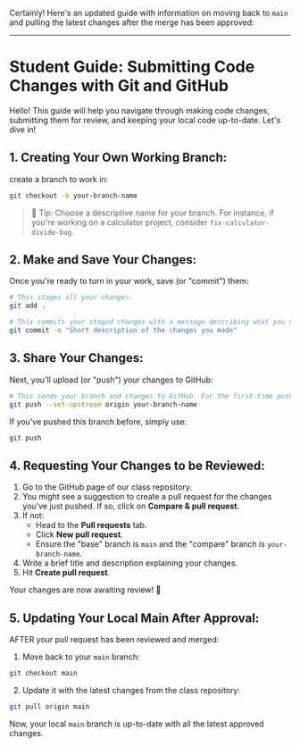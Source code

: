 Certainly! Here's an updated guide with information on moving back to `main` and pulling the latest changes after the merge has been approved:

---

# Student Guide: Submitting Code Changes with Git and GitHub

Hello! This guide will help you navigate through making code changes, submitting them for review, and keeping your local code up-to-date. Let's dive in!

## 1. **Creating Your Own Working Branch**:



create a branch to work in:

```bash
git checkout -b your-branch-name
```
> 🚀 Tip: Choose a descriptive name for your branch. For instance, if you're working on a calculator project, consider `fix-calculator-divide-bug`.

## 2. **Make and Save Your Changes**:

Once you're ready to turn in your work, save (or "commit") them:

```bash
# This stages all your changes.
git add .

# This commits your staged changes with a message describing what you did.
git commit -m "Short description of the changes you made"
```

## 3. **Share Your Changes**:

Next, you'll upload (or "push") your changes to GitHub:

```bash
# This sends your branch and changes to GitHub. For the first-time push of this branch, set its "upstream".
git push --set-upstream origin your-branch-name
```

If you've pushed this branch before, simply use:

```bash
git push
```

## 4. **Requesting Your Changes to be Reviewed**:

1. Go to the GitHub page of our class repository.
2. You might see a suggestion to create a pull request for the changes you've just pushed. If so, click on **Compare & pull request**.
3. If not:
   - Head to the **Pull requests** tab.
   - Click **New pull request**.
   - Ensure the "base" branch is `main` and the "compare" branch is `your-branch-name`.
4. Write a brief title and description explaining your changes.
5. Hit **Create pull request**.

Your changes are now awaiting review! 🎉

## 5. **Updating Your Local Main After Approval**:

AFTER your pull request has been reviewed and merged:

1. Move back to your `main` branch:

```bash
git checkout main
```

2. Update it with the latest changes from the class repository:

```bash
git pull origin main
```

Now, your local `main` branch is up-to-date with all the latest approved changes.